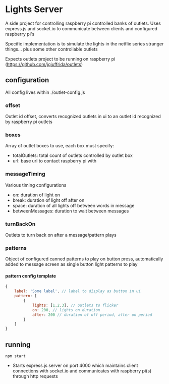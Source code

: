 # Lights Server

A side project for controlling raspberry pi controlled banks of outlets. Uses express.js and socket.io 
to communicate between clients and configured raspberry pi's

Specific implementation is to simulate the lights in the netflix series stranger things... plus some other controllable outlets

Expects outlets project to be running on raspberry pi
(https://github.com/jgiuffrida/outlets)

## configuration
All config lives within ./outlet-config.js

### offset
Outlet id offset, converts recognized outlets in ui to an outlet id recognized by raspberry pi outlets

### boxes
Array of outlet boxes to use, each box must specify:
- totalOutlets: total count of outlets controlled by outlet box
- url: base url to contact raspberry pi with

### messageTiming
Various timing configurations
- on: duration of light on
- break: duration of light off after on
- space: duration of all lights off between words in message
- betweenMessages: duration to wait between messages

### turnBackOn
Outlets to turn back on after a message/pattern plays

### patterns
Object of configured canned patterns to play on button press, automatically added to message screen as single button light patterns to play

#### pattern config template
```javascript
{
    label: 'Some label', // label to display as button in ui
    pattern: [
        {
            lights: [1,2,3], // outlets to flicker
            on: 200, // lights on duration
            after: 200 // duration of off period, after on period
        }
    ] 
}
```


## running

`npm start`
- Starts express.js server on port 4000 which maintains client connections with socket.io and communicates with raspberry pi(s) through http requests
